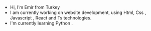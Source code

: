 -  Hi, I’m Emir from Turkey
-  I am currently working on website development, using Html, Css , Javascript , React and Ts  technologies.
-  I'm currently learning Python . 
